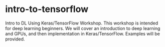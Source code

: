 # intro-to-tensorflow
Intro to DL Using Keras/TensorFlow Workshop. This workshop is intended for deep learning beginners. We will cover an introduction to deep learning and GPUs, and then implementation in Keras/TensorFlow.  Examples will be provided.
